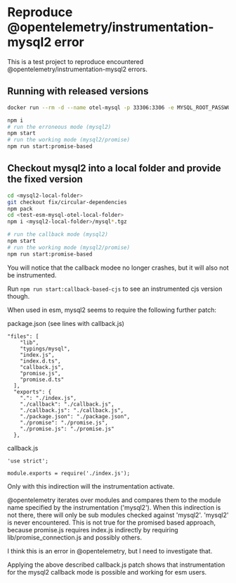 # Reproduce @opentelemetry/instrumentation-mysql2 error

This is a test project to reproduce encountered @opentelemetry/instrumentation-mysql2 errors.

## Running with released versions

```bash
docker run --rm -d --name otel-mysql -p 33306:3306 -e MYSQL_ROOT_PASSWORD=rootpw -e MYSQL_DATABASE=test_db -e MYSQL_USER=otel -e MYSQL_PASSWORD=secret mysql --log_output=TABLE --general_log=ON

npm i
# run the erroneous mode (mysql2)
npm start
# run the working mode (mysql2/promise)
npm run start:promise-based
```

## Checkout mysql2 into a local folder and provide the fixed version

```bash
cd <mysql2-local-folder>
git checkout fix/circular-dependencies
npm pack
cd <test-esm-mysql-otel-local-folder>
npm i <mysql2-local-folder>/mysql*.tgz
```

```bash
# run the callback mode (mysql2)
npm start
# run the working mode (mysql2/promise)
npm run start:promise-based
```
You will notice that the callback modee no longer crashes, but it will also not be instrumented.

Run `npm run start:callback-based-cjs` to see an instrumented cjs version though.

When used in esm, mysql2 seems to require the following further patch:

package.json (see lines with callback.js)
```
"files": [
    "lib",
    "typings/mysql",
    "index.js",
    "index.d.ts",
    "callback.js",
    "promise.js",
    "promise.d.ts"
  ],
  "exports": {
    ".": "./index.js",
    "./callback": "./callback.js",
    "./callback.js": "./callback.js",
    "./package.json": "./package.json",
    "./promise": "./promise.js",
    "./promise.js": "./promise.js"
  },
```

callback.js
```
'use strict';

module.exports = require('./index.js');
```

Only with this indirection will the instrumentation activate.

@opentelemetry iterates over modules and compares them to the module name specified by the instrumentation ('mysql2'). When this indirection is not there, there will only be sub modules checked against 'mysql2'. 'mysql2' is never encountered. This is not true for the promised based approach, because promise.js requires index.js indirectly by requiring lib/promise_connection.js and possibly others.

I think this is an error in @opentelemetry, but I need to investigate that.

Applying the above described callback.js patch shows that instrumentation for the mysql2 callback mode is possible and working for esm users.